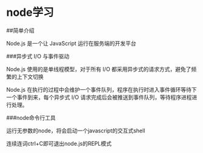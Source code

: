 # node学习

##简单介绍

Node.js 是一个让 JavaScript 运行在服务端的开发平台

###异步式 I/O 与事件驱动

Node.js 使用的是单线程模型，对于所有 I/O 都采用异步式的请求方式，避免了频繁的上下文切换

Node.js 在执行的过程中会维护一个事件队列，程序在执行时进入事件循环等待下一个事件到来，每个异步式 I/O 请求完成后会被推送到事件队列，等待程序进程进行处理。

###node命令行工具

运行无参数的node，将会启动一个javascript的交互式shell

连续连词ctrl+C即可退出node.js的REPL模式